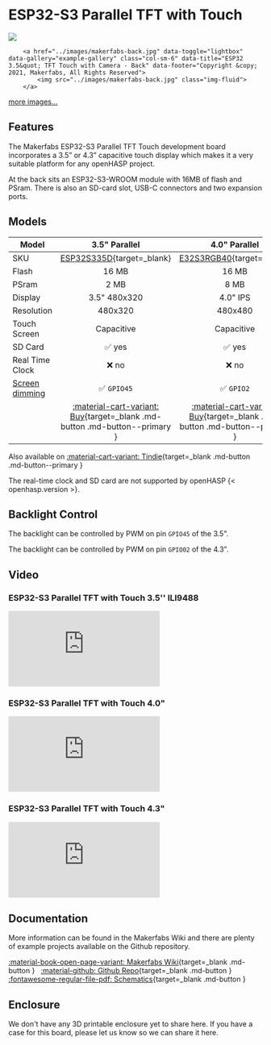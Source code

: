 # ESP32-S3 Parallel TFT with Touch

<div class="row justify-content-center">
        <a href="../images/makerfabs-front.jpg" data-toggle="lightbox" data-gallery="example-gallery" class="col-sm-6" data-title="ESP32 3.5&quot; TFT Touch with Camera - Front" data-footer="Copyright &copy; 2021, Makerfabs, All Rights Reserved">
            <img src="../images/makerfabs-front.jpg" class="img-fluid">
        </a>

        <a href="../images/makerfabs-back.jpg" data-toggle="lightbox" data-gallery="example-gallery" class="col-sm-6" data-title="ESP32 3.5&quot; TFT Touch with Camera - Back" data-footer="Copyright &copy; 2021, Makerfabs, All Rights Reserved">
            <img src="../images/makerfabs-back.jpg" class="img-fluid">
        </a>
</div>
<div>
        <a href="../images/makerfabs-side-front.jpg" data-toggle="lightbox" data-gallery="example-gallery" rel="lightbox[work]" data-title="Makerfabs ESP32 TFT Touch" data-footer="Copyright &copy; 2021, Makerfabs, All Rights Reserved">more images...</a>
        <a href="../images/makerfabs-side-back.jpg" data-toggle="lightbox" data-gallery="example-gallery" rel="lightbox[vacation]" data-title="Makerfabs ESP32 TFT Touch" data-footer="Copyright &copy; 2021, Makerfabs, All Rights Reserved"></a>
        <a href="../images/makerfabs-sensors.jpg" data-toggle="lightbox" data-gallery="example-gallery" rel="lightbox[vacation]" data-title="Makerfabs ESP32 TFT Touch" data-footer="Copyright &copy; 2021, Makerfabs, All Rights Reserved"></a>
</div>


## Features

The Makerfabs ESP32-S3 Parallel TFT Touch development board incorporates a 3.5” or 4.3” capacitive touch display
which makes it a very suitable platform for any openHASP project.

At the back sits an ESP32-S3-WROOM module with 16MB of flash and PSram.
There is also an SD-card slot, USB-C connectors and two expansion ports.

## Models

| Model                   | 3.5" Parallel | 4.0" Parallel | 4.3" Parallel
|-------------------------|:-------:|:-------:|:-------:|
| SKU                     | [ESP32S335D][1]{target=_blank} | [E32S3RGB40][2]{target=_blank} | [E32S3RGB43][3]{target=_blank}
| Flash                   | 16 MB   | 16 MB   | 16 MB
| PSram                   | 2 MB    | 8 MB    | 8 MB
| Display                 | 3.5" 480x320 | 4.0" IPS | 4.3" IPS
| Resolution              | 480x320 | 480x480 | 800x480
| Touch Screen            | Capacitive | Capacitive | Capacitive
| SD Card                 | :white_check_mark: yes | :white_check_mark: yes | :white_check_mark: yes
| Real Time Clock         | :x: no   | :x: no   | :white_check_mark: yes
| [Screen dimming][11]    | :white_check_mark: `GPIO45` | :white_check_mark: `GPIO2` | :white_check_mark: `GPIO2`
| | [:material-cart-variant: Buy][1]{target=_blank .md-button .md-button--primary } | [:material-cart-variant: Buy][2]{target=_blank .md-button .md-button--primary } | [:material-cart-variant: Buy][3]{target=_blank .md-button .md-button--primary }

Also available on [:material-cart-variant: Tindie][10]{target=_blank .md-button .md-button--primary }

The real-time clock and SD card are not supported by openHASP {< openhasp.version >}.


## Backlight Control

The backlight can be controlled by PWM on pin `GPIO45` of the 3.5".

The backlight can be controlled by PWM on pin `GPIO02` of the 4.3".


## Video

### ESP32-S3 Parallel TFT with Touch 3.5'' ILI9488

<div class="embed-responsive embed-responsive-16by9" style="max-width:560px; margin:auto;">
    <iframe title="YouTube video player" src="https://www.youtube.com/embed/ZWtTmmne6Bo?rel=0&controls=1" class="embed-responsive-item" frameborder="0" allow="accelerometer; clipboard-write; encrypted-media; gyroscope; picture-in-picture" allowfullscreen>
    </iframe>
</div>

### ESP32-S3 Parallel TFT with Touch 4.0"

<div class="embed-responsive embed-responsive-16by9" style="max-width:560px; margin:auto;">
    <iframe title="YouTube video player" src="https://www.youtube.com/embed/L5ttJ9GTVLc?rel=0&controls=1" class="embed-responsive-item" frameborder="0" allow="accelerometer; clipboard-write; encrypted-media; gyroscope; picture-in-picture" allowfullscreen>
    </iframe>
</div>

### ESP32-S3 Parallel TFT with Touch 4.3"

<div class="embed-responsive embed-responsive-16by9" style="max-width:560px; margin:auto;">
    <iframe title="YouTube video player" src="https://www.youtube.com/embed/dMVBIOXZ-1I?rel=0&controls=1" class="embed-responsive-item" frameborder="0" allow="accelerometer; clipboard-write; encrypted-media; gyroscope; picture-in-picture" allowfullscreen>
    </iframe>
</div>

## Documentation

More information can be found in the Makerfabs Wiki and there are plenty of example projects available on the Github repository.

[:material-book-open-page-variant: Makerfabs Wiki][6]{target=_blank .md-button } &nbsp;
[:material-github: Github Repo][5]{target=_blank .md-button } &nbsp;
[:fontawesome-regular-file-pdf: Schematics][12]{target=_blank .md-button }

## Enclosure

We don't have any 3D printable enclosure yet to share here.
If you have a case for this board, please let us know so we can share it here.


[1]: https://www.makerfabs.com/esp32-s3-parallel-tft-with-touch-ili9488.html
[2]: https://www.makerfabs.com/esp32-s3-parallel-tft-with-touch-4-inch.html
[3]: https://www.makerfabs.com/esp32-s3-parallel-tft-with-touch-4-3-inch.html
[4]: https://www.makerfabs.com/esp32-touch-indoor-environment-expansion.html
[5]: https://github.com/Makerfabs/
[6]: https://www.makerfabs.com/wiki/index.php?title=ESP32_TFT_LCD_with_Camera(3.5%27%27)
[7]: https://www.tindie.com/stores/makerfabs/items/
[8]: https://www.tindie.com/stores/makerfabs/items/
[10]: https://www.tindie.com/stores/makerfabs/items/
[11]: #backlight-control
[12]: https://www.makerfabs.com/wiki/images/6/67/ESP32_TFT_Touch_with_camera%283.5%27%27_ili9488%29_sch.pdf